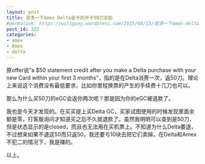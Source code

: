 ```yaml
---
layout: post
title: 澄清一下Amex Delta金卡的开卡50刀奖励
#permalink: https://willguxy.wordpress.com/2015/08/13/澄清一下amex-delta金卡的开卡50刀奖励/index.html
post_id: 322
categories: 
- amex
- Amex
- delta
---
```


原offer说“a $50 statement credit after you make a Delta purchase with your new Card within your first 3 months”，指的是在Delta消费一次，返50刀。理论上来说这个消费没有最低要求，比如你里程换票的产生的手续费十几刀也可以。

那么为什么买50刀的eGC会返你两次呢？那是因为你的eGC被退款了。

我也是今天才发现的。在买买提上买Delta GC，买家试图使用的时候发现里面余额是零，打客服询问才知道买之后不久就退款了。虽然我明明可以查到是50刀，但是状态显示的是closed，而且也无法用在买机票上。不知道为什么Delta要退，不过想来如果不退这50而只返50，我还要亏10块去把它们卖掉。在Delta和Amex不犯二的情况下，我是赚的。

以上。